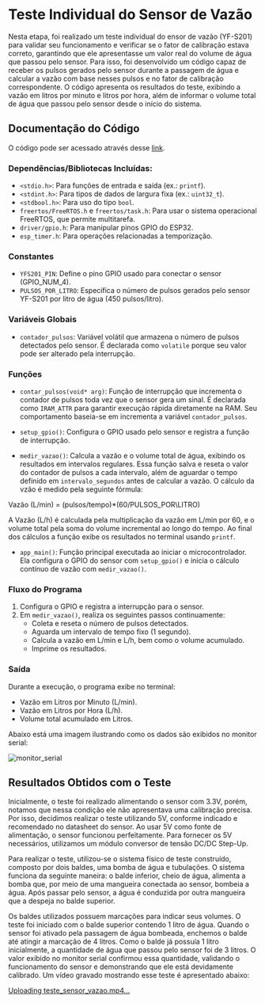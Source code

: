 # Teste Individual do Sensor de Vazão

Nesta etapa, foi realizado um teste individual do ensor de vazão (YF-S201) para validar seu funcionamento e verificar se o fator de calibração estava correto, garantindo que ele apresentasse um valor real do volume de água que passou pelo sensor. Para isso, foi desenvolvido um código capaz de receber os pulsos gerados pelo sensor durante a passagem de água e calcular a vazão com base nesses pulsos e no fator de calibração correspondente. O código apresenta os resultados do teste, exibindo a vazão em litros por minuto e litros por hora, além de informar o volume total de água que passou pelo sensor desde o início do sistema. 

## Documentação do Código

O código pode ser acessado através desse [link]().

### Dependências/Bibliotecas Incluídas:
- `<stdio.h>`: Para funções de entrada e saída (ex.: `printf`).
- `<stdint.h>`: Para tipos de dados de largura fixa (ex.: `uint32_t`).
- `<stdbool.h>`: Para uso do tipo `bool`.
- `freertos/FreeRTOS.h` e `freertos/task.h`: Para usar o sistema operacional FreeRTOS, que permite multitarefa.
- `driver/gpio.h`: Para manipular pinos GPIO do ESP32.
- `esp_timer.h`: Para operações relacionadas a temporização.

### Constantes
- `YFS201_PIN`: Define o pino GPIO usado para conectar o sensor (GPIO_NUM_4).
- `PULSOS_POR_LITRO`: Especifica o número de pulsos gerados pelo sensor YF-S201 por litro de água (450 pulsos/litro).

### Variáveis Globais
- `contador_pulsos`: Variável volátil que armazena o número de pulsos detectados pelo sensor. É declarada como `volatile` porque seu valor pode ser alterado pela interrupção.

### Funções

- `contar_pulsos(void* arg)`: Função de interrupção que incrementa o contador de pulsos toda vez que o sensor gera um sinal. É declarada como `IRAM_ATTR` para garantir execução rápida diretamente na RAM. Seu comportamento baseia-se em incrementa a variável `contador_pulsos`.

- `setup_gpio()`: Configura o GPIO usado pelo sensor e registra a função de interrupção.
 
- `medir_vazao()`: Calcula a vazão e o volume total de água, exibindo os resultados em intervalos regulares. Essa função salva e reseta o valor do contador de pulsos a cada intervalo, além de aguardar o tempo definido em `intervalo_segundos` antes de calcular a vazão. O cálculo da vzão é medido pela seguinte fórmula:

Vazão (L/min) = (pulsos/tempo)*(60/PULSOS_POR\LITRO)
    
A Vazão (L/h) é calculada pela multiplicação da vazão em L/min por 60, e o volume total pela soma do volume incremental ao longo do tempo. Ao final dos cálculos a função exibe os resultados no terminal usando `printf`.

- `app_main()`: Função principal executada ao iniciar o microcontrolador. Ela configura o GPIO do sensor com `setup_gpio()` e inicia o cálculo contínuo de vazão com `medir_vazao()`.

### Fluxo do Programa
1. Configura o GPIO e registra a interrupção para o sensor.
2. Em `medir_vazao()`, realiza os seguintes passos continuamente:
   - Coleta e reseta o número de pulsos detectados.
   - Aguarda um intervalo de tempo fixo (1 segundo).
   - Calcula a vazão em L/min e L/h, bem como o volume acumulado.
   - Imprime os resultados.
   
### Saída
Durante a execução, o programa exibe no terminal:
- Vazão em Litros por Minuto (L/min).
- Vazão em Litros por Hora (L/h).
- Volume total acumulado em Litros.

Abaixo está uma imagem ilustrando como os dados são exibidos no monitor serial:

![monitor_serial](https://github.com/user-attachments/assets/e46fd962-62af-494e-91c8-e97ad40d4940)

## Resultados Obtidos com o Teste

Inicialmente, o teste foi realizado alimentando o sensor com 3.3V, porém, notamos que nessa condição ele não apresentava uma calibração precisa. Por isso, decidimos realizar o teste utilizando 5V, conforme indicado e recomendado no datasheet do sensor. Ao usar 5V como fonte de alimentação, o sensor funcionou perfeitamente. Para fornecer os 5V necessários, utilizamos um módulo conversor de tensão DC/DC Step-Up.

Para realizar o teste, utilizou-se o sistema físico de teste construído, composto por dois baldes, uma bomba de água e tubulações. O sistema funciona da seguinte maneira: o balde inferior, cheio de água, alimenta a bomba que, por meio de uma mangueira conectada ao sensor, bombeia a água. Após passar pelo sensor, a água é conduzida por outra mangueira que a despeja no balde superior.

Os baldes utilizados possuem marcações para indicar seus volumes. O teste foi iniciado com o balde superior contendo 1 litro de água. Quando o sensor foi ativado pela passagem de água bombeada, enchemos o balde até atingir a marcação de 4 litros. Como o balde já possuía 1 litro inicialmente, a quantidade de água que passou pelo sensor foi de 3 litros. O valor exibido no monitor serial confirmou essa quantidade, validando o funcionamento do sensor e demonstrando que ele está devidamente calibrado. Um vídeo gravado mostrando esse teste é apresentado abaixo:

[Uploading teste_sensor_vazao.mp4…](https://github.com/user-attachments/assets/98108d65-120a-46fe-bbd0-550aa3028449)
